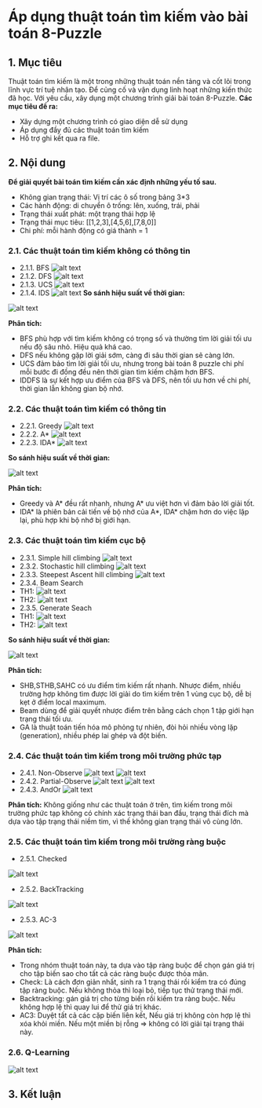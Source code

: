# Áp dụng thuật toán tìm kiếm vào bài toán 8-Puzzle

## 1. Mục tiêu
Thuật toán tìm kiếm là một trong những thuật toán nền tảng và cốt lõi trong lĩnh vực trí tuệ nhân tạo.
Để củng cố và vận dụng linh hoạt những kiến thức đã học. Với yêu cầu, xây dụng một chương trình giải bài toán 8-Puzzle.
**Các mục tiêu đề ra:**
- Xây dựng một chương trình có giao diện dễ sử dụng
- Áp dụng đầy đủ các thuật toán tìm kiếm
- Hỗ trợ ghi kết qua ra file.

## 2. Nội dung
**Để giải quyết bài toán tìm kiếm cần xác định những yếu tố sau.**
- Không gian trạng thái: Vị trí các ô số trong bảng 3*3
- Các hành động: di chuyển ô trống: lên, xuống, trái, phải
- Trạng thái xuất phát: một trạng thái hợp lệ
- Trạng thái mục tiêu: [[1,2,3],[4,5,6],[7,8,0]]
- Chi phí: mỗi hành động có giá thành = 1
### 2.1. Các thuật toán tìm kiếm không có thông tin
- 2.1.1. BFS
![alt text](anh_gif/bfs.gif)
- 2.1.2. DFS
![alt text](anh_gif/dfs.gif)
- 2.1.3. UCS
![alt text](anh_gif/ucs.gif)
- 2.1.4. IDS
![alt text](anh_gif/iddfs.gif)
**So sánh hiệu suất về thời gian:**

![alt text](anh_tinh/time_noninfor.png)

**Phân tích:**
- BFS phù hợp với tìm kiếm không có trọng số và thường tìm lời giải tối ưu nếu độ sâu nhỏ. Hiệu quả khá cao.
- DFS nếu không gặp lời giải sớm, càng đi sâu thời gian sẽ càng lớn.
- UCS đảm bảo tìm lời giải tối ưu, nhưng trong bài toán 8 puzzle chi phí mỗi bước đi đồng đều nên thời gian tìm kiếm chậm hơn BFS.
- IDDFS là sự kết hợp ưu điểm của BFS và DFS, nên tối ưu hơn về chi phí, thời gian lẫn không gian bộ nhớ.

### 2.2. Các thuật toán tìm kiếm có thông tin
- 2.2.1. Greedy
![alt text](anh_gif/greedy.gif)
- 2.2.2. A*
![alt text](anh_gif/astar.gif)
- 2.2.3. IDA*
![alt text](anh_gif/ida.gif)

**So sánh hiệu suất về thời gian:**

![alt text](anh_tinh/time_hasInfo.png)

**Phân tích:**
- Greedy và A* đều rất nhanh, nhưng A* ưu việt hơn vì đảm bảo lời giải tốt.
- IDA* là phiên bản cải tiến về bộ nhớ của A*, IDA* chậm hơn do việc lặp lại, phù hợp khi bộ nhớ bị giới hạn.

### 2.3. Các thuật toán tìm kiếm cục bộ
- 2.3.1. Simple hill climbing
![alt text](anh_gif/shc.gif)
- 2.3.2. Stochastic hill climbing
![alt text](anh_gif/sthb.gif)
- 2.3.3. Steepest Ascent hill climbing
![alt text](anh_gif/sahc.gif)
- 2.3.4. Beam Search
- TH1: 
![alt text](anh_gif/beam.gif)
- TH2:
![alt text](anh_gif/beam2.gif)
- 2.3.5. Generate Seach
- TH1: 
![alt text](anh_gif/ga.gif)
- TH2: 
![alt text](anh_gif/ga2.gif)

**So sánh hiệu suất về thời gian:**

![alt text](anh_tinh/time_local.png)

**Phân tích:**
- SHB,STHB,SAHC có ưu điểm tìm kiếm rất nhanh. Nhược điểm, nhiều trường hợp  không tìm được lời giải do tìm kiếm trên 1 vùng cục bộ, dễ bị kẹt ở điểm local maximum.
- Beam dùng để giải quyết nhược điểm trên bằng cách chọn 1 tập giới hạn trạng thái tối ưu. 
- GA là thuật toán tiến hóa mô phỏng tự nhiên, đòi hỏi nhiều vòng lặp (generation), nhiều phép lai ghép và đột biến.
### 2.4. Các thuật toán tìm kiếm trong môi trường phức tạp
- 2.4.1. Non-Observe
![alt text](anh_tinh/non_obsebve1.png)
![alt text](anh_tinh/non_observe2.png)
- 2.4.2. Partial-Observe
![alt text](anh_tinh/partial_observe.png)
![alt text](anh_tinh/partial_observe2.png)
- 2.4.3. AndOr
![alt text](anh_gif/andor.gif)

**Phân tích:** Không giống như các thuật toán ở trên, tìm kiếm trong môi trường phức tạp không có chính xác trạng thái ban đầu, trạng thái đích mà dựa vào tập trạng thái niềm tim, vì thế không gian trạng thái vô cùng lớn.

### 2.5. Các thuật toán tìm kiếm trong môi trường ràng buộc
- 2.5.1. Checked

![alt text](anh_tinh/check.png)
- 2.5.2. BackTracking

![alt text](anh_tinh/Backtracking.png)
- 2.5.3. AC-3

![alt text](anh_tinh/AC3.png)

**Phân tích:**
- Trong nhóm thuật toán này, ta dựa vào tập ràng buộc để chọn gán giá trị cho tập biến sao cho tất cả các ràng buộc được thỏa mãn.
- Check: Là cách đơn giản nhất, sinh ra 1 trạng thái rồi kiểm tra có đúng tập ràng buộc. Nếu không thỏa thì loại bỏ, tiếp tục thử trạng thái mới.
- Backtracking: gán giá trị cho từng biến rồi kiểm tra ràng buộc. Nếu không hợp lệ thì quay lui để thử giá trị khác.
- AC3: Duyệt tất cả các cặp biến liên kết, Nếu giá trị không còn hợp lệ thì xóa khỏi miền. Nếu một miền bị rỗng => không có lời giải tại trạng thái này.
### 2.6. Q-Learning
![alt text](anh_gif/qlearning.gif)

## 3. Kết luận
